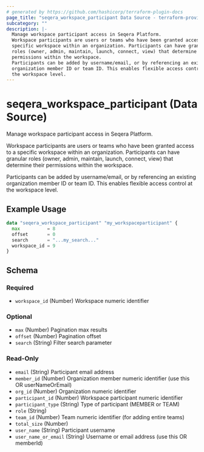 ```yaml
---
# generated by https://github.com/hashicorp/terraform-plugin-docs
page_title: "seqera_workspace_participant Data Source - terraform-provider-seqera"
subcategory: ""
description: |-
  Manage workspace participant access in Seqera Platform.
  Workspace participants are users or teams who have been granted access to a
  specific workspace within an organization. Participants can have granular
  roles (owner, admin, maintain, launch, connect, view) that determine their
  permissions within the workspace.
  Participants can be added by username/email, or by referencing an existing
  organization member ID or team ID. This enables flexible access control at
  the workspace level.
---
```


# seqera_workspace_participant (Data Source)

Manage workspace participant access in Seqera Platform.

Workspace participants are users or teams who have been granted access to a
specific workspace within an organization. Participants can have granular
roles (owner, admin, maintain, launch, connect, view) that determine their
permissions within the workspace.

Participants can be added by username/email, or by referencing an existing
organization member ID or team ID. This enables flexible access control at
the workspace level.

## Example Usage

```terraform
data "seqera_workspace_participant" "my_workspaceparticipant" {
  max          = 8
  offset       = 0
  search       = "...my_search..."
  workspace_id = 9
}
```

<!-- schema generated by tfplugindocs -->
## Schema

### Required

- `workspace_id` (Number) Workspace numeric identifier

### Optional

- `max` (Number) Pagination max results
- `offset` (Number) Pagination offset
- `search` (String) Filter search parameter

### Read-Only

- `email` (String) Participant email address
- `member_id` (Number) Organization member numeric identifier (use this OR userNameOrEmail)
- `org_id` (Number) Organization numeric identifier
- `participant_id` (Number) Workspace participant numeric identifier
- `participant_type` (String) Type of participant (MEMBER or TEAM)
- `role` (String)
- `team_id` (Number) Team numeric identifier (for adding entire teams)
- `total_size` (Number)
- `user_name` (String) Participant username
- `user_name_or_email` (String) Username or email address (use this OR memberId)
